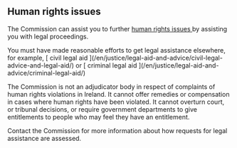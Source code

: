 ##  Human rights issues

The Commission can assist you to further [ human rights issues
](http://www.ihrec.ie/your-rights/what-are-human-rights.html) by assisting you
with legal proceedings.

You must have made reasonable efforts to get legal assistance elsewhere, for
example, [ civil legal aid ](/en/justice/legal-aid-and-advice/civil-legal-
advice-and-legal-aid/) or [ criminal legal aid ](/en/justice/legal-aid-and-
advice/criminal-legal-aid/)

The Commission is not an adjudicator body in respect of complaints of human
rights violations in Ireland. It cannot offer remedies or compensation in
cases where human rights have been violated. It cannot overturn court, or
tribunal decisions, or require government departments to give entitlements to
people who may feel they have an entitlement.

Contact the Commission for more information about how requests for legal
assistance are assessed.
